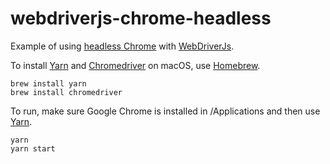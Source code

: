# webdriverjs-chrome-headless

Example of using [headless Chrome] with [WebDriverJs].

To install [Yarn] and [Chromedriver] on macOS, use [Homebrew].

```
brew install yarn
brew install chromedriver
```

To run, make sure Google Chrome is installed in /Applications and then use [Yarn].

```
yarn
yarn start
```

[WebDriverJs]: https://github.com/SeleniumHQ/selenium/wiki/WebDriverJs
[headless Chrome]: https://chromium.googlesource.com/chromium/src/+/lkgr/headless/README.md
[ChromeDriver]: https://sites.google.com/a/chromium.org/chromedriver/
[Homebrew]: https://brew.sh/
[Yarn]: https://yarnpkg.com/en/
